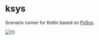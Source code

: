 # ksys

Scenario runner for Kotlin based on [PySys](https://pysys-test.github.io/pysys-test/).

![CI](https://github.com/abellagonzalo/ksys/workflows/CI/badge.svg)
